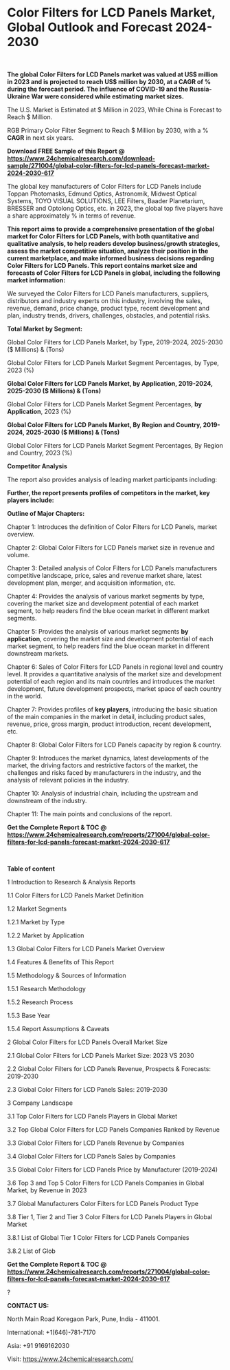 <h1>Color Filters for LCD Panels Market, Global Outlook and Forecast 2024-2030</h1><br/><p><strong>The global Color Filters for LCD Panels market was valued at US$ million in 2023 and is projected to reach US$ million by 2030, at a <strong>CAGR</strong> of % during the forecast period. The influence of COVID-19 and the Russia-Ukraine War were considered while estimating market sizes.</strong></p>
 
 
 
 <p>The U.S. Market is Estimated at $ Million in 2023, While China is Forecast to Reach $ Million.</p>
 
 
 
 <p>RGB Primary Color Filter Segment to Reach $ Million by 2030, with a % <strong>CAGR</strong> in next six years.</p>
 
 
 
 <div><b>Download FREE Sample of this Report @ <a href="https://www.24chemicalresearch.com/download-sample/271004/global-color-filters-for-lcd-panels-forecast-market-2024-2030-617">https://www.24chemicalresearch.com/download-sample/271004/global-color-filters-for-lcd-panels-forecast-market-2024-2030-617</a></b></div>
 
 
 
 <p>The global key manufacturers of Color Filters for LCD Panels include Toppan Photomasks, Edmund Optics, Astronomik, Midwest Optical Systems, TOYO VISUAL SOLUTIONS, LEE Filters, Baader Planetarium, BRESSER and Optolong Optics, etc. in 2023, the global top five players have a share approximately % in terms of revenue.</p>
 
 
 
 <p><strong>This report aims to provide a comprehensive presentation of the global market for Color Filters for LCD Panels, with both quantitative and qualitative analysis, to help readers develop business/growth strategies, assess the market competitive situation, analyze their position in the current marketplace, and make informed business decisions regarding Color Filters for LCD Panels. This report contains market size and forecasts of Color Filters for LCD Panels in global, including the following market information:</strong></p>
 
 
 
 <p>We surveyed the Color Filters for LCD Panels manufacturers, suppliers, distributors and industry experts on this industry, involving the sales, revenue, demand, price change, product type, recent development and plan, industry trends, drivers, challenges, obstacles, and potential risks.</p>
 
 
 
 <p><strong>Total Market by Segment:</strong></p>
 
 
 
 <p>Global Color Filters for LCD Panels Market, by Type, 2019-2024, 2025-2030 ($ Millions) & (Tons)</p>
 
 
 
 <p>Global Color Filters for LCD Panels Market Segment Percentages, by Type, 2023 (%)</p>
 
 
 
 <p><strong>Global Color Filters for LCD Panels Market, <strong>by Application</strong>, 2019-2024, 2025-2030 ($ Millions) & (Tons)</strong></p>
 
 
 
 <p>Global Color Filters for LCD Panels Market Segment Percentages, <strong>by Application</strong>, 2023 (%)</p>
 
 
 
 <p><strong>Global Color Filters for LCD Panels Market, By Region and Country, 2019-2024, 2025-2030 ($ Millions) & (Tons)</strong></p>
 
 
 
 <p>Global Color Filters for LCD Panels Market Segment Percentages, By Region and Country, 2023 (%)</p>
 
 
 
 <p><strong>Competitor Analysis</strong></p>
 
 
 
 <p>The report also provides analysis of leading market participants including:</p>
 
 
 
 <p><strong>Further, the report presents profiles of competitors in the market, <strong>key players</strong> include:</strong></p>
 
 
 
 <p><strong>Outline of Major Chapters:</strong></p>
 
 
 
 <p>Chapter 1: Introduces the definition of Color Filters for LCD Panels, market overview.</p>
 
 
 
 <p>Chapter 2: Global Color Filters for LCD Panels market size in revenue and volume.</p>
 
 
 
 <p>Chapter 3: Detailed analysis of Color Filters for LCD Panels manufacturers competitive landscape, price, sales and revenue market share, latest development plan, merger, and acquisition information, etc.</p>
 
 
 
 <p>Chapter 4: Provides the analysis of various market segments by type, covering the market size and development potential of each market segment, to help readers find the blue ocean market in different market segments.</p>
 
 
 
 <p>Chapter 5: Provides the analysis of various market segments <strong>by application</strong>, covering the market size and development potential of each market segment, to help readers find the blue ocean market in different downstream markets.</p>
 
 
 
 <p>Chapter 6: Sales of Color Filters for LCD Panels in regional level and country level. It provides a quantitative analysis of the market size and development potential of each region and its main countries and introduces the market development, future development prospects, market space of each country in the world.</p>
 
 
 
 <p>Chapter 7: Provides profiles of <strong>key players</strong>, introducing the basic situation of the main companies in the market in detail, including product sales, revenue, price, gross margin, product introduction, recent development, etc.</p>
 
 
 
 <p>Chapter 8: Global Color Filters for LCD Panels capacity by region & country.</p>
 
 
 
 <p>Chapter 9: Introduces the market dynamics, latest developments of the market, the driving factors and restrictive factors of the market, the challenges and risks faced by manufacturers in the industry, and the analysis of relevant policies in the industry.</p>
 
 
 
 <p>Chapter 10: Analysis of industrial chain, including the upstream and downstream of the industry.</p>
 
 
 
 <p>Chapter 11: The main points and conclusions of the report.</p>
 
 
 
 <div><b>Get the Complete Report & TOC @ <a href="https://www.24chemicalresearch.com/reports/271004/global-color-filters-for-lcd-panels-forecast-market-2024-2030-617">https://www.24chemicalresearch.com/reports/271004/global-color-filters-for-lcd-panels-forecast-market-2024-2030-617</a></b></div>
 
 
 
 <p><br />
 
 <b>Table of content</b></p>
 
 
 
 <p>1 Introduction to Research & Analysis Reports<br />
 
 1.1 Color Filters for LCD Panels Market Definition<br />
 
 1.2 Market Segments<br />
 
 1.2.1 Market by Type<br />
 
 1.2.2 Market by Application<br />
 
 1.3 Global Color Filters for LCD Panels Market Overview<br />
 
 1.4 Features & Benefits of This Report<br />
 
 1.5 Methodology & Sources of Information<br />
 
 1.5.1 Research Methodology<br />
 
 1.5.2 Research Process<br />
 
 1.5.3 Base Year<br />
 
 1.5.4 Report Assumptions & Caveats<br />
 
 2 Global Color Filters for LCD Panels Overall Market Size<br />
 
 2.1 Global Color Filters for LCD Panels Market Size: 2023 VS 2030<br />
 
 2.2 Global Color Filters for LCD Panels Revenue, Prospects & Forecasts: 2019-2030<br />
 
 2.3 Global Color Filters for LCD Panels Sales: 2019-2030<br />
 
 3 Company Landscape<br />
 
 3.1 Top Color Filters for LCD Panels Players in Global Market<br />
 
 3.2 Top Global Color Filters for LCD Panels Companies Ranked by Revenue<br />
 
 3.3 Global Color Filters for LCD Panels Revenue by Companies<br />
 
 3.4 Global Color Filters for LCD Panels Sales by Companies<br />
 
 3.5 Global Color Filters for LCD Panels Price by Manufacturer (2019-2024)<br />
 
 3.6 Top 3 and Top 5 Color Filters for LCD Panels Companies in Global Market, by Revenue in 2023<br />
 
 3.7 Global Manufacturers Color Filters for LCD Panels Product Type<br />
 
 3.8 Tier 1, Tier 2 and Tier 3 Color Filters for LCD Panels Players in Global Market<br />
 
 3.8.1 List of Global Tier 1 Color Filters for LCD Panels Companies<br />
 
 3.8.2 List of Glob</p>
 
 
 
 <div><b>Get the Complete Report & TOC @ <a href="https://www.24chemicalresearch.com/reports/271004/global-color-filters-for-lcd-panels-forecast-market-2024-2030-617">https://www.24chemicalresearch.com/reports/271004/global-color-filters-for-lcd-panels-forecast-market-2024-2030-617</a></b></div>
 
 
 
 <p>? </p>
 
 
 
 <p><b>CONTACT US:</b><br />
 
 North Main Road Koregaon Park, Pune, India - 411001.<br />
 
 International: +1(646)-781-7170<br />
 
 Asia: +91 9169162030<br />
 
 Visit: <a href="https://www.24chemicalresearch.com/">https://www.24chemicalresearch.com/</a></p>